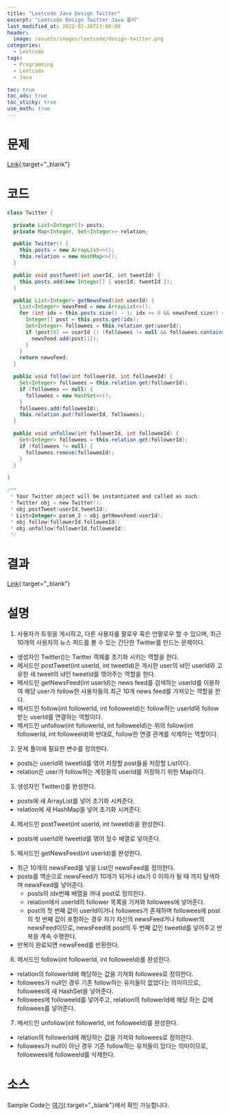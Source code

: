 ```yaml
---
title: "Leetcode Java Design Twitter"
excerpt: "Leetcode Design Twitter Java 풀이"
last_modified_at: 2022-01-26T13:00:00
header:
  image: /assets/images/leetcode/design-twitter.png
categories:
  - Leetcode
tags:
  - Programming
  - Leetcode
  - Java

toc: true
toc_ads: true
toc_sticky: true
use_math: true
---
```

# 문제
[Link](https://leetcode.com/problems/design-twitter/){:target="_blank"}

# 코드
```java
class Twitter {

  private List<Integer[]> posts;
  private Map<Integer, Set<Integer>> relation;

  public Twitter() {
    this.posts = new ArrayList<>();
    this.relation = new HashMap<>();
  }

  public void postTweet(int userId, int tweetId) {
    this.posts.add(new Integer[] { userId, tweetId });
  }

  public List<Integer> getNewsFeed(int userId) {
    List<Integer> newsFeed = new ArrayList<>();
    for (int idx = this.posts.size() - 1; idx >= 0 && newsFeed.size() < 10; idx--) {
      Integer[] post = this.posts.get(idx);
      Set<Integer> followees = this.relation.get(userId);
      if (post[0] == userId || (followees != null && followees.contains(post[0]))) {
        newsFeed.add(post[1]);
      }
    }
    return newsFeed;
  }

  public void follow(int followerId, int followeeId) {
    Set<Integer> followees = this.relation.get(followerId);
    if (followees == null) {
      followees = new HashSet<>();
    }
    followees.add(followeeId);
    this.relation.put(followerId, followees);
  }

  public void unfollow(int followerId, int followeeId) {
    Set<Integer> followees = this.relation.get(followerId);
    if (followees != null) {
      followees.remove(followeeId);
    }
  }

}

/**
 * Your Twitter object will be instantiated and called as such:
 * Twitter obj = new Twitter();
 * obj.postTweet(userId,tweetId);
 * List<Integer> param_2 = obj.getNewsFeed(userId);
 * obj.follow(followerId,followeeId);
 * obj.unfollow(followerId,followeeId);
 */
```

# 결과
[Link](https://leetcode.com/submissions/detail/627990146/){:target="_blank"}

# 설명
1. 사용자가 트윗을 게시하고, 다른 사용자를 팔로우 혹은 언팔로우 할 수 있으며, 최근 10개의 사용자의 뉴스 피드를 볼 수 있는 간단한 Twitter를 만드는 문제이다.
- 생성자인 Twitter()는 Twitter 객체를 초기화 시키는 역할을 한다.
- 메서드인 postTweet(int userId, int tweetId)은 게시한 user의 id인 userId와 고유한 새 tweet의 id인 tweetId를 엮어주는 역할을 한다.
- 메서드인 getNewsFeed(int userId)는 news feed를 검색하는 userId를 이용하여 해당 user가 follow한 사용자들의 최근 10개 news feed를 가져오는 역할을 한다.
- 메서드인 follow(int followerId, int followeeId)는 follow하는 userId와 follow받는 userId를 연결하는 역할이다.
- 메서드인 unfollow(int followerId, int followeeId)는 위의 follow(int followerId, int followeeId)와 반대로, follow한 연결 관계를 삭제하는 역할이다.

2. 문제 풀이에 필요한 변수를 정의한다.
- posts는 userId와 tweetId를 엮어 저장할 post들을 저장할 List이다.
- relation은 user가 follow하는 계정들의 userId를 저장하기 위한 Map이다.

3. 생성자인 Twitter()를 완성한다.
- posts에 새 ArrayList를 넣어 초기화 시켜준다.
- relation에 새 HashMap을 넣어 초기화 시켜준다.

4. 메서드인 postTweet(int userId, int tweetId)을 완성한다.
- posts에 userId와 tweetId를 엮어 정수 배열로 넣어준다.

5. 메서드인 getNewsFeed(int userId)를 완성한다.
- 최근 10개의 newsFeed를 넣을 List인 newsFeed를 정의한다.
- posts를 역순으로 newsFeed가 10개가 되거나 idx가 0 이하가 될 때 까지 탐색하며 newsFeed를 넣어준다.
  - posts의 idx번째 배열을 꺼내 post로 정의한다.
  - relation에서 userId의 follower 목록을 가져와 followees에 넣어준다.
  - post의 첫 번째 값이 userId이거나 followees가 존재하며 followees에 post의 첫 번째 값이 포함하는 경우 자기 자신의 newsFeed거나 follower의 newsFeed이므로, newsFeed에 post의 두 번째 값인 tweetId를 넣어주고 반복을 계속 수행한다.
- 반복이 완료되면 newsFeed를 반환한다.

6. 메서드인 follow(int followerId, int followeeId)를 완성한다.
- relation의 followerId에 해당하는 값을 가져와 followees로 정의한다.
- followees가 null인 경우 기존 follow하는 유저들이 없었다는 의미이므로, followees에 새 HashSet을 넣어준다.
- followees에 followeeId를 넣어주고, relation의 followerId에 해당 하는 값에 followees를 넣어준다.

7. 메서드인 unfollow(int followerId, int followeeId)를 완성한다.
- relation의 followerId에 해당하는 값을 가져와 followees로 정의한다.
- followees가 null이 아닌 경우 기존 follow하는 유저들이 있다는 의미이므로, folloewees에 followeeId를 삭제한다.

# 소스
Sample Code는 [여기](https://github.com/GracefulSoul/leetcode/blob/master/src/main/java/gracefulsoul/problems/DesignTwitter.java){:target="_blank"}에서 확인 가능합니다.